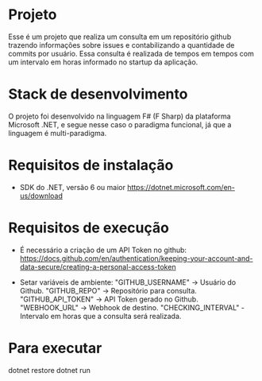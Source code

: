 # Projeto

Esse é um projeto que realiza um consulta em um repositório github trazendo informações sobre issues e contabilizando a quantidade de commits por usuário.
Essa consulta é realizada de tempos em tempos com um intervalo em horas informado no startup da aplicação.

# Stack de desenvolvimento

O projeto foi desenvolvido na linguagem F# (F Sharp) da plataforma Microsoft .NET, e segue nesse caso o paradigma funcional, já que a linguagem é multi-paradigma.

# Requisitos de instalação

- SDK do .NET, versão 6 ou maior
  https://dotnet.microsoft.com/en-us/download

# Requisitos de execução

- É necessário a criação de um API Token no github: 
  https://docs.github.com/en/authentication/keeping-your-account-and-data-secure/creating-a-personal-access-token

- Setar variáveis de ambiente:
  "GITHUB_USERNAME" -> Usuário do Github.
  "GITHUB_REPO" -> Repositório para consulta.
  "GITHUB_API_TOKEN" -> API Token gerado no Github.
  "WEBHOOK_URL" -> Webhook de destino.
  "CHECKING_INTERVAL" - Intervalo em horas que a consulta será realizada.

# Para executar
  dotnet restore
  dotnet run




